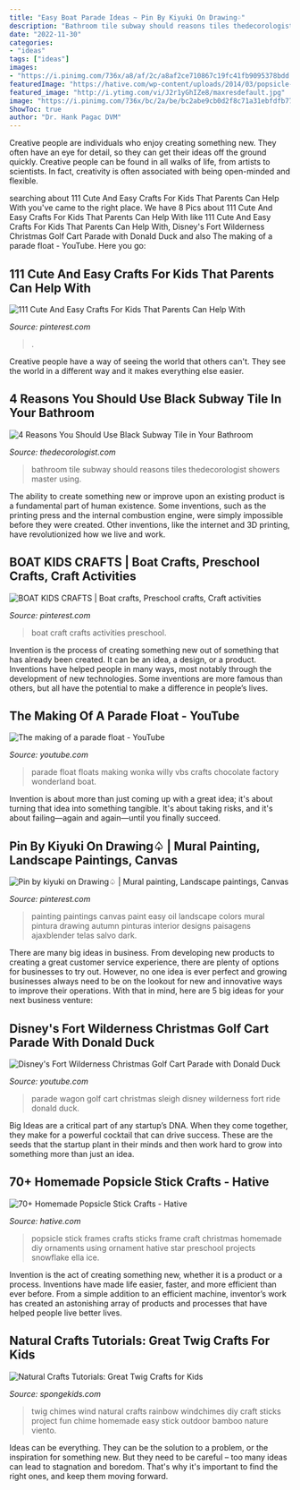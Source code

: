 ```yaml
---
title: "Easy Boat Parade Ideas ~ Pin By Kiyuki On Drawing♤"
description: "Bathroom tile subway should reasons tiles thedecorologist showers master using"
date: "2022-11-30"
categories:
- "ideas"
tags: ["ideas"]
images:
- "https://i.pinimg.com/736x/a8/af/2c/a8af2ce710867c19fc41fb9095378bdd.jpg"
featuredImage: "https://hative.com/wp-content/uploads/2014/03/popsicle-stick-crafts/20-popsicle-stick-picture-frames.JPG"
featured_image: "http://i.ytimg.com/vi/J2r1yGhIZe8/maxresdefault.jpg"
image: "https://i.pinimg.com/736x/bc/2a/be/bc2abe9cb0d2f8c71a31ebfdfb77c3f0.jpg"
ShowToc: true
author: "Dr. Hank Pagac DVM"
---
```



Creative people are individuals who enjoy creating something new. They often have an eye for detail, so they can get their ideas off the ground quickly. Creative people can be found in all walks of life, from artists to scientists. In fact, creativity is often associated with being open-minded and flexible.

	

		
searching about 111 Cute And Easy Crafts For Kids That Parents Can Help With you've came to the right place. We have 8 Pics about 111 Cute And Easy Crafts For Kids That Parents Can Help With like 111 Cute And Easy Crafts For Kids That Parents Can Help With, Disney&#039;s Fort Wilderness Christmas Golf Cart Parade with Donald Duck and also The making of a parade float - YouTube. Here you go:
		
    
## 111 Cute And Easy Crafts For Kids That Parents Can Help With

<img loading=lazy src="https://i.pinimg.com/736x/bc/2a/be/bc2abe9cb0d2f8c71a31ebfdfb77c3f0.jpg" onerror="this.onerror=null;this.src='https://tse3.mm.bing.net/th?id=OIP.Doxw_BvI4nRQqILxUxSYvwHaLA&amp;pid=15.1';" alt="111 Cute And Easy Crafts For Kids That Parents Can Help With">

_Source: pinterest.com_

>. 

	

Creative people have a way of seeing the world that others can't. They see the world in a different way and it makes everything else easier.

    
## 4 Reasons You Should Use Black Subway Tile In Your Bathroom

<img loading=lazy src="http://thedecorologist.com/wp-content/uploads/2015/07/7O3A3943-558x750.jpg" onerror="this.onerror=null;this.src='https://tse1.mm.bing.net/th?id=OIP.jNK7lHuKzrT6mHhYV76HiwHaJ9&amp;pid=15.1';" alt="4 Reasons You Should Use Black Subway Tile in Your Bathroom">

_Source: thedecorologist.com_

>bathroom tile subway should reasons tiles thedecorologist showers master using. 

	

The ability to create something new or improve upon an existing product is a fundamental part of human existence. Some inventions, such as the printing press and the internal combustion engine, were simply impossible before they were created. Other inventions, like the internet and 3D printing, have revolutionized how we live and work.

    
## BOAT KIDS CRAFTS | Boat Crafts, Preschool Crafts, Craft Activities

<img loading=lazy src="https://i.pinimg.com/736x/a8/af/2c/a8af2ce710867c19fc41fb9095378bdd.jpg" onerror="this.onerror=null;this.src='https://tse4.mm.bing.net/th?id=OIP.XYTVKZjbIXlUeLFRH1DT_gHaP4&amp;pid=15.1';" alt="BOAT KIDS CRAFTS | Boat crafts, Preschool crafts, Craft activities">

_Source: pinterest.com_

>boat craft crafts activities preschool. 

	

Invention is the process of creating something new out of something that has already been created. It can be an idea, a design, or a product. Inventions have helped people in many ways, most notably through the development of new technologies. Some inventions are more famous than others, but all have the potential to make a difference in people’s lives.

    
## The Making Of A Parade Float - YouTube

<img loading=lazy src="http://i.ytimg.com/vi/wRjfNR9JKnM/hqdefault.jpg" onerror="this.onerror=null;this.src='https://tse3.mm.bing.net/th?id=OIP.7ZQXyWA5pLWJrFwh6pNg9gHaFj&amp;pid=15.1';" alt="The making of a parade float - YouTube">

_Source: youtube.com_

>parade float floats making wonka willy vbs crafts chocolate factory wonderland boat. 

	

Invention is about more than just coming up with a great idea; it's about turning that idea into something tangible. It's about taking risks, and it's about failing—again and again—until you finally succeed.

    
## Pin By Kiyuki On Drawing♤ | Mural Painting, Landscape Paintings, Canvas

<img loading=lazy src="https://i.pinimg.com/736x/0b/9e/d2/0b9ed209ac15df7c22b405611189377c.jpg" onerror="this.onerror=null;this.src='https://tse2.mm.bing.net/th?id=OIP.eLOLAGD77YBqnoXNfcm-DwHaJ4&amp;pid=15.1';" alt="Pin by kiyuki on Drawing♤ | Mural painting, Landscape paintings, Canvas">

_Source: pinterest.com_

>painting paintings canvas paint easy oil landscape colors mural pintura drawing autumn pinturas interior designs paisagens ajaxblender telas salvo dark. 

	

There are many big ideas in business. From developing new products to creating a great customer service experience, there are plenty of options for businesses to try out. However, no one idea is ever perfect and growing businesses always need to be on the lookout for new and innovative ways to improve their operations. With that in mind, here are 5 big ideas for your next business venture: 

    
## Disney&#039;s Fort Wilderness Christmas Golf Cart Parade With Donald Duck

<img loading=lazy src="http://i.ytimg.com/vi/J2r1yGhIZe8/maxresdefault.jpg" onerror="this.onerror=null;this.src='https://tse3.mm.bing.net/th?id=OIP.jj1TDQtLjEmGy3BQQ06hqAHaEK&amp;pid=15.1';" alt="Disney&#039;s Fort Wilderness Christmas Golf Cart Parade with Donald Duck">

_Source: youtube.com_

>parade wagon golf cart christmas sleigh disney wilderness fort ride donald duck. 

	

Big Ideas are a critical part of any startup’s DNA. When they come together, they make for a powerful cocktail that can drive success. These are the seeds that the startup plant in their minds and then work hard to grow into something more than just an idea. 

    
## 70+ Homemade Popsicle Stick Crafts - Hative

<img loading=lazy src="https://hative.com/wp-content/uploads/2014/03/popsicle-stick-crafts/20-popsicle-stick-picture-frames.JPG" onerror="this.onerror=null;this.src='https://tse3.mm.bing.net/th?id=OIP.FJjex7eFDy7F0B52GAELAwHaFj&amp;pid=15.1';" alt="70+ Homemade Popsicle Stick Crafts - Hative">

_Source: hative.com_

>popsicle stick frames crafts sticks frame craft christmas homemade diy ornaments using ornament hative star preschool projects snowflake ella ice. 

	

Invention is the act of creating something new, whether it is a product or a process. Inventions have made life easier, faster, and more efficient than ever before. From a simple addition to an efficient machine, inventor’s work has created an astonishing array of products and processes that have helped people live better lives.

    
## Natural Crafts Tutorials: Great Twig Crafts For Kids

<img loading=lazy src="http://spongekids.com/wp-content/uploads/2016/11/twig-projects-for-kids/12-twig-projects-for-kids.jpg" onerror="this.onerror=null;this.src='https://tse3.mm.bing.net/th?id=OIP.qZrUErMvR1GKdbDcdMDwFAHaLh&amp;pid=15.1';" alt="Natural Crafts Tutorials: Great Twig Crafts for Kids">

_Source: spongekids.com_

>twig chimes wind natural crafts rainbow windchimes diy craft sticks project fun chime homemade easy stick outdoor bamboo nature viento. 

	

Ideas can be everything. They can be the solution to a problem, or the inspiration for something new. But they need to be careful – too many ideas can lead to stagnation and boredom. That's why it's important to find the right ones, and keep them moving forward.

